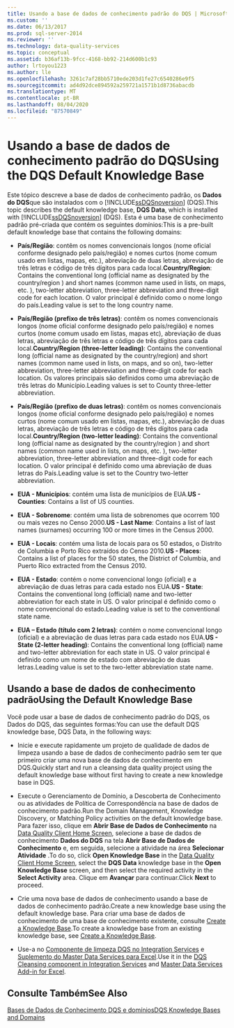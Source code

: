 ```yaml
---
title: Usando a base de dados de conhecimento padrão do DQS | Microsoft Docs
ms.custom: ''
ms.date: 06/13/2017
ms.prod: sql-server-2014
ms.reviewer: ''
ms.technology: data-quality-services
ms.topic: conceptual
ms.assetid: b36af13b-9fcc-4168-bb92-214d600b1c93
author: lrtoyou1223
ms.author: lle
ms.openlocfilehash: 3261c7af28bb5710ede203d1fe27c6540286e9f5
ms.sourcegitcommit: ad4d92dce894592a259721a1571b1d8736abacdb
ms.translationtype: MT
ms.contentlocale: pt-BR
ms.lasthandoff: 08/04/2020
ms.locfileid: "87570849"
---
```

# <a name="using-the-dqs-default-knowledge-base"></a><span data-ttu-id="ef1d6-102">Usando a base de dados de conhecimento padrão do DQS</span><span class="sxs-lookup"><span data-stu-id="ef1d6-102">Using the DQS Default Knowledge Base</span></span>
  <span data-ttu-id="ef1d6-103">Este tópico descreve a base de dados de conhecimento padrão, os **Dados do DQS**que são instalados com o [!INCLUDE[ssDQSnoversion](../includes/ssdqsnoversion-md.md)] (DQS).</span><span class="sxs-lookup"><span data-stu-id="ef1d6-103">This topic describes the default knowledge base, **DQS Data**, which is installed with [!INCLUDE[ssDQSnoversion](../includes/ssdqsnoversion-md.md)] (DQS).</span></span> <span data-ttu-id="ef1d6-104">Esta é uma base de conhecimento padrão pré-criada que contém os seguintes domínios:</span><span class="sxs-lookup"><span data-stu-id="ef1d6-104">This is a pre-built default knowledge base that contains the following domains:</span></span>  
  
-   <span data-ttu-id="ef1d6-105">**País/Região**: contêm os nomes convencionais longos (nome oficial conforme designado pelo país/região) e nomes curtos (nome comum usado em listas, mapas, etc.), abreviação de duas letras, abreviação de três letras e código de três dígitos para cada local.</span><span class="sxs-lookup"><span data-stu-id="ef1d6-105">**Country/Region**: Contains the conventional long (official name as designated by the country/region ) and short names (common name used in lists, on maps, etc. ), two-letter abbreviation, three-letter abbreviation and three-digit code for each location.</span></span>  <span data-ttu-id="ef1d6-106">O valor principal é definido como o nome longo do país.</span><span class="sxs-lookup"><span data-stu-id="ef1d6-106">Leading value is set to the long country name.</span></span>  
  
-   <span data-ttu-id="ef1d6-107">**País/Região (prefixo de três letras)**: contêm os nomes convencionais longos (nome oficial conforme designado pelo país/região) e nomes curtos (nome comum usado em listas, mapas etc), abreviação de duas letras, abreviação de três letras e código de três dígitos para cada local.</span><span class="sxs-lookup"><span data-stu-id="ef1d6-107">**Country/Region (three-letter leading)**: Contains the conventional long (official name as designated by the country/region) and short names (common name used in lists, on maps, and so on), two-letter abbreviation, three-letter abbreviation and three-digit code for each location.</span></span>  <span data-ttu-id="ef1d6-108">Os valores principais são definidos como uma abreviação de três letras do Município.</span><span class="sxs-lookup"><span data-stu-id="ef1d6-108">Leading values is set to County three-letter abbreviation.</span></span>  
  
-   <span data-ttu-id="ef1d6-109">**País/Região (prefixo de duas letras)**: contêm os nomes convencionais longos (nome oficial conforme designado pelo país/região) e nomes curtos (nome comum usado em listas, mapas, etc.), abreviação de duas letras, abreviação de três letras e código de três dígitos para cada local.</span><span class="sxs-lookup"><span data-stu-id="ef1d6-109">**Country/Region (two-letter leading)**: Contains the conventional long (official name as designated by the country/region ) and short names (common name used in lists, on maps, etc. ), two-letter abbreviation, three-letter abbreviation and three-digit code for each location.</span></span>  <span data-ttu-id="ef1d6-110">O valor principal é definido como uma abreviação de duas letras do País.</span><span class="sxs-lookup"><span data-stu-id="ef1d6-110">Leading value is set to the Country two-letter abbreviation.</span></span>  
  
-   <span data-ttu-id="ef1d6-111">**EUA - Municípios**: contém uma lista de municípios de EUA.</span><span class="sxs-lookup"><span data-stu-id="ef1d6-111">**US - Counties**: Contains a list of US counties.</span></span>  
  
-   <span data-ttu-id="ef1d6-112">**EUA - Sobrenome**: contém uma lista de sobrenomes que ocorrem 100 ou mais vezes no Censo 2000.</span><span class="sxs-lookup"><span data-stu-id="ef1d6-112">**US - Last Name**: Contains a list of last names (surnames) occurring 100 or more times in the Census 2000.</span></span>  
  
-   <span data-ttu-id="ef1d6-113">**EUA - Locais**: contém uma lista de locais para os 50 estados, o Distrito de Columbia e Porto Rico extraídos do Censo 2010.</span><span class="sxs-lookup"><span data-stu-id="ef1d6-113">**US - Places**: Contains a list of places for the 50 states, the District of Columbia, and Puerto Rico extracted from the Census 2010.</span></span>  
  
-   <span data-ttu-id="ef1d6-114">**EUA - Estado**: contém o nome convencional longo (oficial) e a abreviação de duas letras para cada estado nos EUA.</span><span class="sxs-lookup"><span data-stu-id="ef1d6-114">**US - State**: Contains the conventional long (official) name and two-letter abbreviation for each state in US.</span></span> <span data-ttu-id="ef1d6-115">O valor principal é definido como o nome convencional do estado.</span><span class="sxs-lookup"><span data-stu-id="ef1d6-115">Leading value is set to the conventional state name.</span></span>  
  
-   <span data-ttu-id="ef1d6-116">**EUA – Estado (título com 2 letras)**: contém o nome convencional longo (oficial) e a abreviação de duas letras para cada estado nos EUA.</span><span class="sxs-lookup"><span data-stu-id="ef1d6-116">**US - State (2-letter heading)**: Contains the conventional long (official) name and two-letter abbreviation for each state in US.</span></span> <span data-ttu-id="ef1d6-117">O valor principal é definido como um nome de estado com abreviação de duas letras.</span><span class="sxs-lookup"><span data-stu-id="ef1d6-117">Leading value is set to the two-letter abbreviation state name.</span></span>  
  
## <a name="using-the-default-knowledge-base"></a><span data-ttu-id="ef1d6-118">Usando a base de dados de conhecimento padrão</span><span class="sxs-lookup"><span data-stu-id="ef1d6-118">Using the Default Knowledge Base</span></span>  
 <span data-ttu-id="ef1d6-119">Você pode usar a base de dados de conhecimento padrão do DQS, os Dados do DQS, das seguintes formas:</span><span class="sxs-lookup"><span data-stu-id="ef1d6-119">You can use the default DQS knowledge base, DQS Data, in the following ways:</span></span>  
  
-   <span data-ttu-id="ef1d6-120">Inicie e execute rapidamente um projeto de qualidade de dados de limpeza usando a base de dados de conhecimento padrão sem ter que primeiro criar uma nova base de dados de conhecimento em DQS.</span><span class="sxs-lookup"><span data-stu-id="ef1d6-120">Quickly start and run a cleansing data quality project using the default knowledge base without first having to create a new knowledge base in DQS.</span></span>  
  
-   <span data-ttu-id="ef1d6-121">Execute o Gerenciamento de Domínio, a Descoberta de Conhecimento ou as atividades de Política de Correspondência na base de dados de conhecimento padrão.</span><span class="sxs-lookup"><span data-stu-id="ef1d6-121">Run the Domain Management, Knowledge Discovery, or Matching Policy activities on the default knowledge base.</span></span> <span data-ttu-id="ef1d6-122">Para fazer isso, clique em **Abrir Base de Dados de Conhecimento** na [Data Quality Client Home Screen](../../2014/data-quality-services/data-quality-client-home-screen.md), selecione a base de dados de conhecimento **Dados do DQS** na tela **Abrir Base de Dados de Conhecimento** e, em seguida, selecione a atividade na área **Selecionar Atividade** .</span><span class="sxs-lookup"><span data-stu-id="ef1d6-122">To do so, click **Open Knowledge Base** in the [Data Quality Client Home Screen](../../2014/data-quality-services/data-quality-client-home-screen.md), select the **DQS Data** knowledge base in the **Open Knowledge Base** screen, and then select the required activity in the **Select Activity** area.</span></span> <span data-ttu-id="ef1d6-123">Clique em **Avançar** para continuar.</span><span class="sxs-lookup"><span data-stu-id="ef1d6-123">Click **Next** to proceed.</span></span>  
  
-   <span data-ttu-id="ef1d6-124">Crie uma nova base de dados de conhecimento usando a base de dados de conhecimento padrão.</span><span class="sxs-lookup"><span data-stu-id="ef1d6-124">Create a new knowledge base using the default knowledge base.</span></span> <span data-ttu-id="ef1d6-125">Para criar uma base de dados de conhecimento de uma base de conhecimento existente, consulte [Create a Knowledge Base](../../2014/data-quality-services/create-a-knowledge-base.md).</span><span class="sxs-lookup"><span data-stu-id="ef1d6-125">To create a knowledge base from an existing knowledge base, see [Create a Knowledge Base](../../2014/data-quality-services/create-a-knowledge-base.md).</span></span>  
  
-   <span data-ttu-id="ef1d6-126">Use-a no [Componente de limpeza DQS no Integration Services](https://go.microsoft.com/fwlink/?LinkId=238830) e [Suplemento do Master Data Services para Excel](../master-data-services/microsoft-excel-add-in/data-quality-matching-in-the-mds-add-in-for-excel.md).</span><span class="sxs-lookup"><span data-stu-id="ef1d6-126">Use it in the [DQS Cleansing component in Integration Services](https://go.microsoft.com/fwlink/?LinkId=238830) and [Master Data Services Add-in for Excel](../master-data-services/microsoft-excel-add-in/data-quality-matching-in-the-mds-add-in-for-excel.md).</span></span>  
  
## <a name="see-also"></a><span data-ttu-id="ef1d6-127">Consulte Também</span><span class="sxs-lookup"><span data-stu-id="ef1d6-127">See Also</span></span>  
 [<span data-ttu-id="ef1d6-128">Bases de Dados de Conhecimento DQS e domínios</span><span class="sxs-lookup"><span data-stu-id="ef1d6-128">DQS Knowledge Bases and Domains</span></span>](../../2014/data-quality-services/dqs-knowledge-bases-and-domains.md)  
  
  

